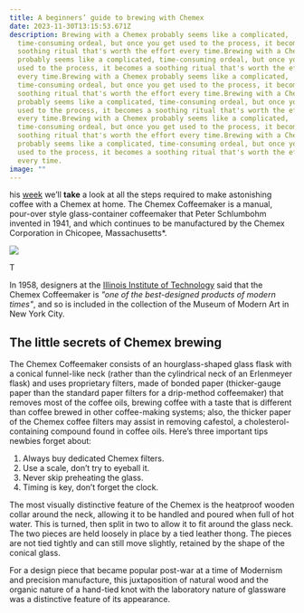 ```yaml
---
title: A beginners’ guide to brewing with Chemex
date: 2023-11-30T13:15:53.671Z
description: Brewing with a Chemex probably seems like a complicated,
  time-consuming ordeal, but once you get used to the process, it becomes a
  soothing ritual that's worth the effort every time.Brewing with a Chemex
  probably seems like a complicated, time-consuming ordeal, but once you get
  used to the process, it becomes a soothing ritual that's worth the effort
  every time.Brewing with a Chemex probably seems like a complicated,
  time-consuming ordeal, but once you get used to the process, it becomes a
  soothing ritual that's worth the effort every time.Brewing with a Chemex
  probably seems like a complicated, time-consuming ordeal, but once you get
  used to the process, it becomes a soothing ritual that's worth the effort
  every time.Brewing with a Chemex probably seems like a complicated,
  time-consuming ordeal, but once you get used to the process, it becomes a
  soothing ritual that's worth the effort every time.Brewing with a Chemex
  probably seems like a complicated, time-consuming ordeal, but once you get
  used to the process, it becomes a soothing ritual that's worth the effort
  every time.
image: ""
---
```

his [week](/wdwdw) we’ll **take** a look at all the steps required to make astonishing coffee with a Chemex at home. The Chemex Coffeemaker is a manual, pour-over style glass-container coffeemaker that Peter Schlumbohm invented in 1941, and which continues to be manufactured by the Chemex Corporation in Chicopee, Massachusetts*.

![](img/blog-chemex.jpg)

T

In 1958, designers at the [Illinois Institute of Technology](https://www.spacefarm.digital) said that the Chemex Coffeemaker is *"one of the best-designed products of modern times"*, and so is included in the collection of the Museum of Modern Art in New York City.

## The little secrets of Chemex brewing

The Chemex Coffeemaker consists of an hourglass-shaped glass flask with a conical funnel-like neck (rather than the cylindrical neck of an Erlenmeyer flask) and uses proprietary filters, made of bonded paper (thicker-gauge paper than the standard paper filters for a drip-method coffeemaker) that removes most of the coffee oils, brewing coffee with a taste that is different than coffee brewed in other coffee-making systems; also, the thicker paper of the Chemex coffee filters may assist in removing cafestol, a cholesterol-containing compound found in coffee oils. Here’s three important tips newbies forget about:

1. Always buy dedicated Chemex filters.
2. Use a scale, don’t try to eyeball it.
3. Never skip preheating the glass.
4. Timing is key, don’t forget the clock.

The most visually distinctive feature of the Chemex is the heatproof wooden collar around the neck, allowing it to be handled and poured when full of hot water. This is turned, then split in two to allow it to fit around the glass neck. The two pieces are held loosely in place by a tied leather thong. The pieces are not tied tightly and can still move slightly, retained by the shape of the conical glass.

For a design piece that became popular post-war at a time of Modernism and precision manufacture, this juxtaposition of natural wood and the organic nature of a hand-tied knot with the laboratory nature of glassware was a distinctive feature of its appearance.